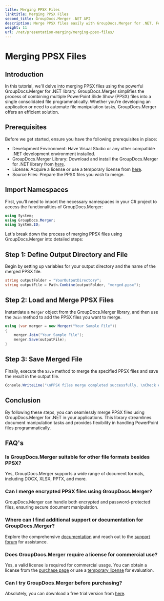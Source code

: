 ```yaml
---
title: Merging PPSX Files
linktitle: Merging PPSX Files
second_title: GroupDocs.Merger .NET API
description: Merge PPSX files easily with GroupDocs.Merger for .NET. Follow our step-by-step guide to automate file merging tasks! Enhance your document management workflow.
weight: 11
url: /net/presentation-merging/merging-ppsx-files/
---
```


# Merging PPSX Files

## Introduction
In this tutorial, we'll delve into merging PPSX files using the powerful GroupDocs.Merger for .NET library. GroupDocs.Merger simplifies the process of combining multiple PowerPoint Slide Show (PPSX) files into a single consolidated file programmatically. Whether you're developing an application or need to automate file manipulation tasks, GroupDocs.Merger offers an efficient solution.
## Prerequisites
Before we get started, ensure you have the following prerequisites in place:
- Development Environment: Have Visual Studio or any other compatible .NET development environment installed.
- GroupDocs.Merger Library: Download and install the GroupDocs.Merger for .NET library from [here](https://releases.groupdocs.com/merger/net/).
- License: Acquire a license or use a temporary license from [here](https://purchase.groupdocs.com/temporary-license/).
- Source Files: Prepare the PPSX files you wish to merge.

## Import Namespaces
First, you'll need to import the necessary namespaces in your C# project to access the functionalities of GroupDocs.Merger:
```csharp
using System; 
using GroupDocs.Merger;
using System.IO;
```

Let's break down the process of merging PPSX files using GroupDocs.Merger into detailed steps:
## Step 1: Define Output Directory and File
Begin by setting up variables for your output directory and the name of the merged PPSX file.
```csharp
string outputFolder = "YourOutputDirectory";
string outputFile = Path.Combine(outputFolder, "merged.ppsx");
```
## Step 2: Load and Merge PPSX Files
Instantiate a `Merger` object from the GroupDocs.Merger library, and then use the `Join` method to add the PPSX files you want to merge.
```csharp
using (var merger = new Merger("Your Sample File"))
{
    merger.Join("Your Sample File");
    merger.Save(outputFile);
}
```
## Step 3: Save Merged File
Finally, execute the `Save` method to merge the specified PPSX files and save the result in the output file.
```csharp
Console.WriteLine("\nPPSX files merge completed successfully. \nCheck output in {0}", outputFolder);
```

## Conclusion
By following these steps, you can seamlessly merge PPSX files using GroupDocs.Merger for .NET in your applications. This library streamlines document manipulation tasks and provides flexibility in handling PowerPoint files programmatically.

## FAQ's
### Is GroupDocs.Merger suitable for other file formats besides PPSX?
Yes, GroupDocs.Merger supports a wide range of document formats, including DOCX, XLSX, PPTX, and more.
### Can I merge encrypted PPSX files using GroupDocs.Merger?
GroupDocs.Merger can handle both encrypted and password-protected files, ensuring secure document manipulation.
### Where can I find additional support or documentation for GroupDocs.Merger?
Explore the comprehensive [documentation](https://tutorials.groupdocs.com/merger/net/) and reach out to the [support forum](https://forum.groupdocs.com/c/merger/32) for assistance.
### Does GroupDocs.Merger require a license for commercial use?
Yes, a valid license is required for commercial usage. You can obtain a license from the [purchase page](https://purchase.groupdocs.com/buy) or use a [temporary license](https://purchase.groupdocs.com/temporary-license/) for evaluation.
### Can I try GroupDocs.Merger before purchasing?
Absolutely, you can download a free trial version from [here](https://releases.groupdocs.com/).
